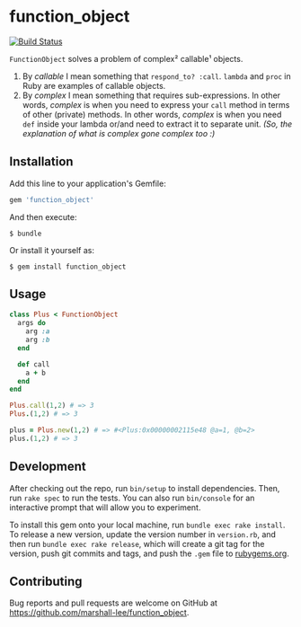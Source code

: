 # function_object
[![Build Status](https://travis-ci.org/marshall-lee/function_object.svg?branch=master)](https://travis-ci.org/marshall-lee/function_object)

`FunctionObject` solves a problem of complex² callable¹ objects.

1. By *callable* I mean something that `respond_to? :call`. `lambda` and `proc` in Ruby are examples of callable objects.
2. By *complex* I mean something that requires sub-expressions. In other words, *complex* is when you need to express your `call` method in terms of other (private) methods. In other words, *complex* is when you need `def` inside your lambda or/and need to extract it to separate unit. *(So, the explanation of what is complex gone complex too :)*

## Installation

Add this line to your application's Gemfile:

```ruby
gem 'function_object'
```

And then execute:

    $ bundle

Or install it yourself as:

    $ gem install function_object

## Usage

```ruby
class Plus < FunctionObject
  args do
    arg :a
    arg :b
  end

  def call
    a + b
  end
end

Plus.call(1,2) # => 3
Plus.(1,2) # => 3

plus = Plus.new(1,2) # => #<Plus:0x00000002115e48 @a=1, @b=2>
plus.(1,2) # => 3
```

## Development

After checking out the repo, run `bin/setup` to install dependencies. Then, run `rake spec` to run the tests. You can also run `bin/console` for an interactive prompt that will allow you to experiment.

To install this gem onto your local machine, run `bundle exec rake install`. To release a new version, update the version number in `version.rb`, and then run `bundle exec rake release`, which will create a git tag for the version, push git commits and tags, and push the `.gem` file to [rubygems.org](https://rubygems.org).

## Contributing

Bug reports and pull requests are welcome on GitHub at https://github.com/marshall-lee/function_object.


